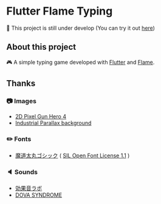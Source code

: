 # Flutter Flame Typing

🚧 This project is still under develop (You can try it out [here](https://flutter-flame-typing.web.app/))

## About this project

🎮 A simple typing game developed with [Flutter](https://flutter.dev/) and [Flame](https://flame-engine.org/).

## Thanks

### 📷 Images

- [2D Pixel Gun Hero 4](https://assetstore.unity.com/packages/2d/characters/2d-pixel-gun-hero-4-165036)
- [Industrial Parallax background](https://ansimuz.itch.io/industrial-parallax-background/download/eyJpZCI6MTMzODU4LCJleHBpcmVzIjoxNzM0MzY0NDY3fQ%3d%3d%2ewkg6OmtdZPMDD9d%2bjuAr0aPgRm0%3d)

### ✏️ Fonts

- [魔道太丸ゴシック](https://www.fontspace.com/madou-futo-maru-gothic-font-f76590) ( [SIL Open Font License 1.1](./assets/fonts/OFL.txt) )

### 🔈 Sounds
  
- [効果音ラボ](https://soundeffect-lab.info/)
- [DOVA SYNDROME](https://dova-s.jp/bgm/play21634.html)
